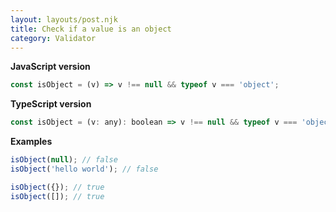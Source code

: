 ```yaml
---
layout: layouts/post.njk
title: Check if a value is an object
category: Validator
---
```


**JavaScript version**

```js
const isObject = (v) => v !== null && typeof v === 'object';
```

**TypeScript version**

```js
const isObject = (v: any): boolean => v !== null && typeof v === 'object';
```

**Examples**

```js
isObject(null); // false
isObject('hello world'); // false

isObject({}); // true
isObject([]); // true
```
